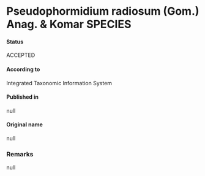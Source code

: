 # Pseudophormidium radiosum (Gom.) Anag. & Komar SPECIES

#### Status
ACCEPTED

#### According to
Integrated Taxonomic Information System

#### Published in
null

#### Original name
null

### Remarks
null